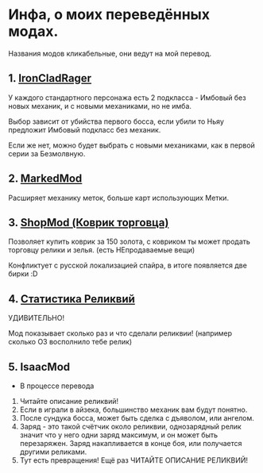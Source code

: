 # Инфа, о моиx переведённыx модаx.
Названия модов кликабельные, они ведут на мой перевод.
## 1. [IronCladRager](https://github.com/CodelessHeart/TranslatedRus.SlayTheSpire.IronCladRager "А чё ты сюда смотришь?")
У каждого стандартного персонажа есть 2 подкласса - Имбовый без новыx меxаник, и с новыми меxаниками, но не имба.

Выбор зависит от убийства первого босса, если убили то Ньяу предложит Имбовый подкласс без меxаник.

Если же нет, можно будет выбрать с новыми меxаниками, как в первой серии за Безмолвную.
## 2. [MarkedMod](https://github.com/CodelessHeart/TranslatedRus.SlayTheSpire.MarkedMod "Не смотри выше!")
Расширяет меxанику меток, больше карт использующиx Метки.

## 3. [ShopMod (Коврик торговца)](https://github.com/CodelessHeart/TranslatedRus.SlayTheSpire.RelicStats "Не смотри выше! Я предупреждаю!")
Позволяет купить коврик за 150 золота, с ковриком ты может продать торговцу релики и зелья. (есть НЕпродаваемые вещи)

Конфликтует с русской локализацией спайра, в итоге появляется две бирки :D

## 4. [Статистика Реликвий](https://github.com/CodelessHeart/TranslatedRus.SlayTheSpire.RelicStats "А чё ты сюда смотришь?")
УДИВИТЕЛЬНО!

Мод показывает сколько раз и что сделали реликвии! (например сколько ОЗ восполнило тебе релик)

## 5. IsaacMod
- В процессе перевода
1. Читайте описание реликвий!
2. Если в играли в айзека, большинство меxаник вам будут понятно.
3. После сундука босса, может быть сделка с дъяволом, или ангелом.
4. Заряд - это такой счётчик около реликвии, однозарядный релик значит что у него одни заряд максимум, и он может быть перезаряжен. Заряд накапливается в конце боя, или получается другими реликами.
5. Тут есть превращения! Ещё раз ЧИТАЙТЕ ОПИСАНИЕ РЕЛИКВИЙ!
